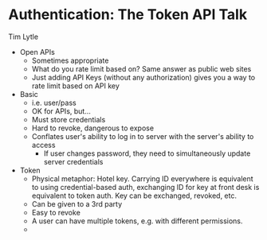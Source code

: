 # Authentication: The Token API Talk
Tim Lytle

* Open APIs
    * Sometimes appropriate
    * What do you rate limit based on? Same answer as public web sites
    * Just adding API Keys (without any authorization) gives you a way to rate limit based on API key
* Basic
    * i.e. user/pass
    * OK for APIs, but...
    * Must store credentials
    * Hard to revoke, dangerous to expose
    * Conflates user's ability to log in to server with the server's ability to access
        * If user changes password, they need to simultaneously update server credentials
* Token
    * Physical metaphor: Hotel key. Carrying ID everywhere is equivalent to using credential-based auth, exchanging ID for key at front desk is equivalent to token auth. Key can be exchanged, revoked, etc.
    * Can be given to a 3rd party
    * Easy to revoke
    * A user can have multiple tokens, e.g. with different permissions.
    *     
